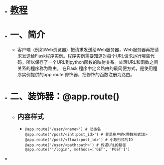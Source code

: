 - # [教程](https://blog.csdn.net/weixin_45950544/article/details/103850670?utm_medium=distribute.pc_aggpage_search_result.none-task-blog-2~aggregatepage~first_rank_ecpm_v1~rank_v31_ecpm-3-103850670-null-null.pc_agg_new_rank&utm_term=app.root_path%20flask&spm=1000.2123.3001.4430)
- # 一、简介
	- 客户端（例如Web浏览器）把请求发送给Web服务器，Web服务器再把请求发送给Flask程序实例。程序实例需要知道对每个URL请求运行哪些代码，所以保存了一个URL到python函数的映射关系。处理URL和函数之间关系的程序称为路由。
	  在Flask 程序中定义路由的最简便方式，是使用程序实例提供的app.route 修饰器，把修饰的函数注册为路由。
- # 二、装饰器：@app.route()
	- ## 内容样式
		- ```
		  @app.route('/user/<name>') # 动态名
		  @app.route('/post/<int:post_id>') # 登录用户的<整数形式ID>
		  @app.route('/post/<float:post_id>') # 小数形式的ID
		  @app.route('/user/<path:path>') # 传递URL的路径
		  @app.route(''/login', methods=['GET', 'POST']')
		  ```
-
